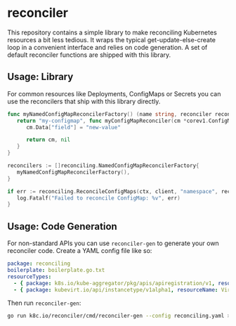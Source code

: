 # reconciler

This repository contains a simple library to make reconciling Kubernetes
resources a bit less tedious. It wraps the typical get-update-else-create
loop in a convenient interface and relies on code generation. A set of
default reconciler functions are shipped with this library.

## Usage: Library

For common resources like Deployments, ConfigMaps or Secrets you can use
the reconcilers that ship with this library directly.

```go
func myNamedConfigMapReconcilerFactory() (name string, reconciler reconciling.ConfigMapReconciler) {
   return "my-configmap", func myConfigMapReconciler(cm *corev1.ConfigMap) (*corev1.ConfigMap, error) {
      cm.Data["field"] = "new-value"

      return cm, nil
   }
}

reconcilers := []reconciling.NamedConfigMapReconcilerFactory{
   myNamedConfigMapReconcilerFactory(),
}

if err := reconciling.ReconcileConfigMaps(ctx, client, "namespace", reconcilers); err != nil {
   log.Fatalf("Failed to reconcile ConfigMap: %v", err)
}
```

## Usage: Code Generation

For non-standard APIs you can use `reconciler-gen` to generate your own reconciler code.
Create a YAML config file like so:

```yaml
package: reconciling
boilerplate: boilerplate.go.txt
resourceTypes:
  - { package: k8s.io/kube-aggregator/pkg/apis/apiregistration/v1, resourceName: APIService }
  - { package: kubevirt.io/api/instancetype/v1alpha1, resourceName: VirtualMachineInstancetype }
```

Then run `reconciler-gen`:

```bash
go run k8c.io/reconciler/cmd/reconciler-gen --config reconciling.yaml > zz_generated_reconcile.go
```
